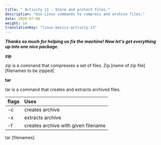```yaml
---
title: " Activity 11 - Store and protect files."
description: "Use Linux commands to compress and archive files."
date: 2020-07-08
weight: 14
translationKey: "linux-basics-activity-11"
---
```


***Thanks so much for helping us fix the machine! Now let's get everything up into one nice package.***

**zip**

zip is a command that compresses a set of files.
Zip [name of zip file] [filenames to be zipped]

**tar**

tar is a command that creates and extracts archived files.

| flags | Uses |
| :--- | :--- |
| -c | creates archive |
| -x | extracts archive |
| -f | creates archive with given filename |

tar [filenames] 
